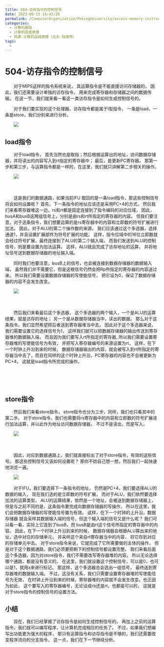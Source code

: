 ```yaml
---
title: 504-访存指令的控制信号
date: 2023-06-13 14:43:28
permalink: /ComputerOrganization/PekingUniversity/access-memory-instruction-control-signal
categories:
  - 计算机基础
  - 计算机组成原理
  - 网课-计算机组成原理（北大-陆俊林）
tags:
  - 
---
```

# 504-访存指令的控制信号

　　对于MIPS这样的指令系统来说， 其运算指令是不能直接访问存储器的， 因此，我们还需要设计单独的访存指令， 用来完成寄存器和存储器之间的数据传输。 在这一节，我们就来看一看这一类访存指令是如何生成控制信号的。  
<!-- more -->
　　对于我们要实现的这个处理器，访存指令都是属于I型指令， 一条是load，一条是store，我们分别来进行分析。 

　　![](https://image.peterjxl.com/blog/image-20220920204744-pcfvxbh.png)

## load指令

　　对于load指令， 首先当然也是取指；然后根据运算出的地址，访问数据存储器，并将读出的内容写入到rt指定的寄存器中； 最后，是更新PC寄存器。 那第一步和第三步，与运算指令都是一样的，在这里，我们就只讲解第二步相关的操作。 

　　![](https://image.peterjxl.com/blog/image-20220920204823-6kqk4x7.png)

　　‍

　　这是我们的数据通路，如果当前IFU 取回的是一条load指令，那这些控制信号将会如何设置呢？ 首先，下一条指令的地址应该还是采用PC+4的方式。 然后我们来看寄存器堆这一边，rs和rt都是固定连接到了指令编码的对应位域， 因此，busA和busB这两组信号上，分别是由rs和rt所指定的寄存器的内容。 但我们要注意，对于这条指令，我们想要运算的是rs寄存器中的内容和立即数的符号扩展进行加法。 因此，对于ALU的第二个操作数的来源， 我们应该通过这个多选器，选择通道1，并且设置扩展部件为符号扩展的功能。 这样，指令位域中的16位立即数就会经过符号扩展，最终连接到了ALU的第二个输入端， 而我们发送到ALU的控制信号，则是要设置为加法运算。 这样，ALU就会完成了访存地址的运算， 并将地址信号送到数据存储器的地址输入端。 

　　同时我们也要注意，busB上的信号，也会被连接到数据存储器的数据输入端， 虽然我们并不需要它，但是这根信号仍然会把Rp所指定的寄存器的内容送过来。 所以我们需要设置数据存储器的写使能信号， 把它设为0，保证了数据存储器的内容不会发生改变。 

　　![](https://image.peterjxl.com/blog/image-20220920205000-ohwm7nl.png)

　　‍

　　然后我们来看最后这个多选器， 这个多选器的两个输入，一个是ALU的运算结果，就是访存的地址； 另一个是从数据存储器当中，读出的数据。 那么对于这条指令，我们显然希望把后者送到寄存器堆当中去， 因此对于这个多选器来说，我们需要设置它的选择信号为1， 这样我们就可以把数据存储器的输出传送到寄存器堆的数据输入端， 而且因为我们要写入rt所指定的寄存器,   所以我们需要设置寄存器堆的写使能信号为有效， 并把写入寄存器编号的来源设置为rt， 这样，在下一个时钟上升沿到来的时候， 数据存储器输出的内容，就会被写入到rt所指定的寄存器当中去了，而且在同样的这个时钟上升沿，PC寄存器的内容也不会被更新为PC+4， 这就是load指令所完成的操作。 

　　‍

　　‍

## store指令

　　然后我们来看store指令， store指令也分为三步，同样，我们也只看其中的第二步。 对于store指令，我们也需要将rs寄存器中的内容和立即数的符号扩展进行加法运算，并以此作为地址访问数据存储器， 不过不是读出，而是写入， 

　　![](https://image.peterjxl.com/blog/image-20220920205134-7y3uu5z.png)

　　‍

　　因此，对应到数据通路上，我们就直接标出了对于store指令，有效的这些信号。 那这些控制信号又该如何设置呢？ 那你不妨自己想一想，然后我们一起快速地浏览一遍。 

　　![](https://image.peterjxl.com/blog/image-20220920205326-jvx4yn8.png)

　　对于IFU，我们要选择下一条指令的地址， 仍然是PC+4，我们要选择ALU的数据的输入， 现在我们选的是立即数的符号扩展， 而对于ALU，我们依然要选择加法的运算类型， ALU的运算结果，依然是一个地址，会被送到数据存储器上， 但是与之前不同的是，这条指令要完成向数据存储器的写操作， 所以在这里，我们会把数据存储器的写使能信号置为有效。 这样，在下一个时钟的上升沿，数据存储器 就会采样其数据输入端的信号，但这个输入端的信号又是什么呢？ 我们可以看一看，实际上它连到了busB，而 busB是由rt这个信号所指定的寄存器中的内容。 因此，在下一个时钟上升沿到来的时候， 数据存储器会根据ALU算出来的地址，选中对应的存储单元， 并采样这个来自rt寄存器当中的内容， 将它存到对应的存储单元中去。 对于store指令来说，它就完成了它所需要做的主体的操作， 但是对于这个数据通路，我们必须要把剩下的控制信号都设置完整。 我们来看后面这个多选器，因为对store指令，我们不需要改写寄存器堆的内容， 所以无论选择哪个通路，都是没有意义的。 在这里，我们就设置这个控制信号，可以是0，也可以是1，就用x来进行标记。 那这样，这个多选器总会选出一组信号， 最终送到寄存器堆的数据输入端。 不过，这没有关系，我们只需要设置寄存器堆的写使能信号为无效， 在时钟上升沿到来的时候，寄存器堆的内容就不会发生改变。也正因为如此， 这个要写入的寄存器编号，无论设成rb还是rt，也都是可以的， 这就是对于store指令的控制信号的设置方法。

## 小结

　　现在，我们已经掌握了访存指令是如何生成控制信号的， 再加上之前的运算指令，我们就可以编写程序，让计算机完成相应的任务了。 不过，如果我们想编写出功能更为强大的程序， 那只有运算指令和访存指令是不够的，我们还需要改变程序流向的分支指令， 这一点，我们在下一节继续分析。
